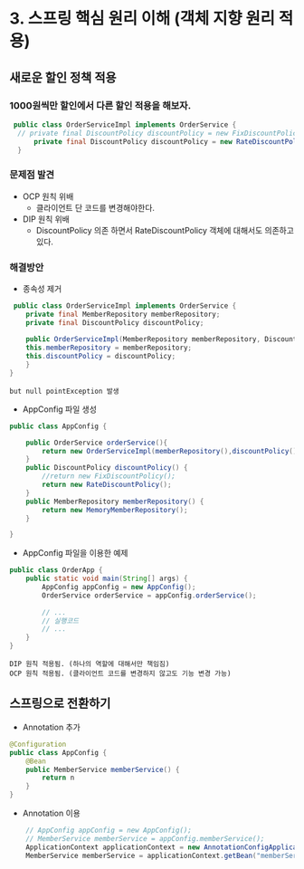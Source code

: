 # 3. 스프링 핵심 원리 이해 (객체 지향 원리 적용)

## 새로운 할인 정책 적용

### 1000원씩만 할인에서 다른 할인 적용을 해보자.
```java
 public class OrderServiceImpl implements OrderService {
  // private final DiscountPolicy discountPolicy = new FixDiscountPolicy();
      private final DiscountPolicy discountPolicy = new RateDiscountPolicy();
  }
```
### 문제점 발견
- OCP 원칙 위배 
    - 클라이언트 단 코드를 변경해야한다.
- DIP 원칙 위배
    - DiscountPolicy 의존 하면서 RateDiscountPolicy 객체에 대해서도 의존하고 있다.

### 해결방안
- 종속성 제거
```java
 public class OrderServiceImpl implements OrderService {
    private final MemberRepository memberRepository;
    private final DiscountPolicy discountPolicy;
    
    public OrderServiceImpl(MemberRepository memberRepository, DiscountPolicydiscountPolicy) {
    this.memberRepository = memberRepository;
    this.discountPolicy = discountPolicy; 
    }   
}
```

    but null pointException 발생

- AppConfig 파일 생성
```java
public class AppConfig {

    public OrderService orderService(){
        return new OrderServiceImpl(memberRepository(),discountPolicy());
    } 
    public DiscountPolicy discountPolicy() {
        //return new FixDiscountPolicy();
        return new RateDiscountPolicy();
    }
    public MemberRepository memberRepository() {
        return new MemoryMemberRepository();
    }

}
```
- AppConfig 파일을 이용한 예제
```java
public class OrderApp {
    public static void main(String[] args) {
        AppConfig appConfig = new AppConfig();
        OrderService orderService = appConfig.orderService();
    
        // ...
        // 실행코드
        // ...
    }
}
```
    DIP 원칙 적용됨. (하나의 역할에 대해서만 책임짐)
    OCP 원칙 적용됨. (클라이언트 코드를 변경하지 않고도 기능 변경 가능)


## 스프링으로 전환하기

- Annotation 추가
```java
@Configuration
public class AppConfig {
    @Bean
    public MemberService memberService() {
        return n
    }
}
```
- Annotation 이용

```java
    // AppConfig appConfig = new AppConfig();
    // MemberService memberService = appConfig.memberService();
    ApplicationContext applicationContext = new AnnotationConfigApplicationContext(AppConfig.class);
    MemberService memberService = applicationContext.getBean("memberService", MemberService.class)
```







